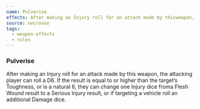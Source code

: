 ```yaml
---
name: Pulverise
effects: After making an Injury roll for an attack made by thisweapon, the attacking player can roll a D6. If the resultis equal to or higher than the target’s Toughness, oris a natural 6, they can change one Injury dice froma Flesh Wound result to a Serious Injury result, or iftargeting a vehicle roll an additional Damage dice.
source: necrovox
tags:
  - weapon-effects
  - rules
---
```

### Pulverise

After making an Injury roll for an attack made by this
weapon, the attacking player can roll a D6. If the result
is equal to or higher than the target’s Toughness, or
is a natural 6, they can change one Injury dice froma Flesh Wound result to a Serious Injury result, or if
targeting a vehicle roll an additional Damage dice.